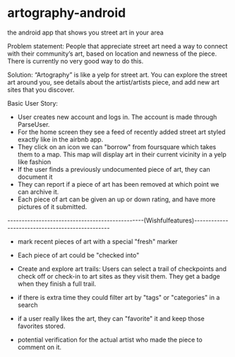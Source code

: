 artography-android
==================

the android app that shows you street art in your area


Problem statement: People that appreciate street art need a way to connect with their community’s art, based on location and newness of the piece. There is currently no very good way to do this.

Solution: “Artography” is like a yelp for street art. You can explore the street art around you, see details about the artist/artists piece, and add new art sites that you discover. 

Basic User Story:
- User creates new account and logs in.  The account is made through ParseUser. 
- For the home screen they see a feed of recently added street art styled exactly like in the airbnb app.
- They click on an icon we can "borrow" from foursquare which takes them to a map. This map will display art in their current vicinity in a yelp like fashion
- If the user finds a previously undocumented piece of art, they can document it
- They can report if a piece of art has been removed at which point we can archive it. 
- Each piece of art can be given an up or down rating, and have more pictures of it submitted. 

------------------------------------------------(Wishfulfeatures)------------------------------------------------

- mark recent pieces of art with a special "fresh" marker

- Each piece of art could be "checked into"

- Create and explore art trails: Users can select a trail of checkpoints and check off or check-in to art sites as they visit them. They get a badge when they finish a full trail.

- if there is extra time they could filter art by "tags" or "categories" in a search

- if a user really likes the art, they can "favorite" it and keep those favorites stored. 

- potential verification for the actual artist who made the piece to comment on it. 


